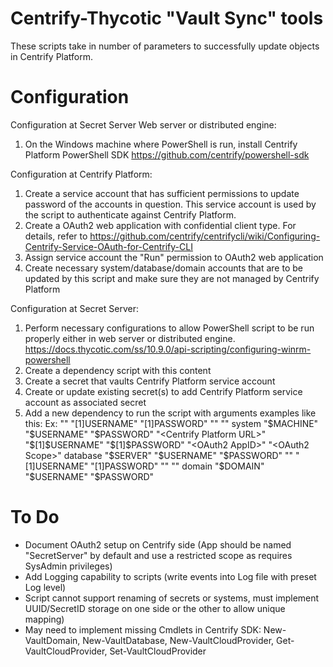 # Centrify-Thycotic "Vault Sync" tools
These scripts take in number of parameters to successfully update objects in Centrify Platform.

# Configuration
Configuration at Secret Server Web server or distributed engine:
1. On the Windows machine where PowerShell is run, install Centrify Platform PowerShell SDK https://github.com/centrify/powershell-sdk

Configuration at Centrify Platform:
1. Create a service account that has sufficient permissions to update password of the accounts in question. This service account is used by the script to authenticate against Centrify Platform.
2. Create a OAuth2 web application with confidential client type. For details, refer to https://github.com/centrify/centrifycli/wiki/Configuring-Centrify-Service-OAuth-for-Centrify-CLI
3. Assign service account the "Run" permission to OAuth2 web application
4. Create necessary system/database/domain accounts that are to be updated by this script and make sure they are not managed by Centrify Platform 

Configuration at Secret Server:
1. Perform necessary configurations to allow PowerShell script to be run properly either in web server or distributed engine. https://docs.thycotic.com/ss/10.9.0/api-scripting/configuring-winrm-powershell
1. Create a dependency script with this content
3. Create a secret that vaults Centrify Platform service account
4. Create or update existing secret(s) to add Centrify Platform service account as associated secret
5. Add a new dependency to run the script with arguments examples like this:
	Ex:
    "<Centrify Platform URL>" "$[1]$USERNAME" "$[1]$PASSWORD" "<OAuth2 AppID>" "<OAuth2 Scope>" system "$MACHINE" "$USERNAME" "$PASSWORD"
	"<Centrify Platform URL>" "$[1]$USERNAME" "$[1]$PASSWORD" "<OAuth2 AppID>" "<OAuth2 Scope>" database "$SERVER" "$USERNAME" "$PASSWORD"
	"<Centrify Platform URL>" "$[1]$USERNAME" "$[1]$PASSWORD" "<OAuth2 AppID>" "<OAuth2 Scope>" domain "$DOMAIN" "$USERNAME" "$PASSWORD"

# To Do
- Document OAuth2 setup on Centrify side (App should be named "SecretServer" by default and use a restricted scope as requires SysAdmin privileges)
- Add Logging capability to scripts (write events into Log file with preset Log level)
- Script cannot support renaming of secrets or systems, must implement UUID/SecretID storage on one side or the other to allow unique mapping)
- May need to implement missing Cmdlets in Centrify SDK: New-VaultDomain, New-VaultDatabase, New-VaultCloudProvider, Get-VaultCloudProvider, Set-VaultCloudProvider